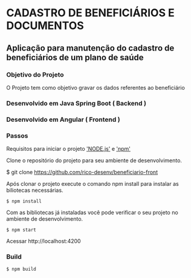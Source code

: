 # CADASTRO DE BENEFICIÁRIOS E DOCUMENTOS


## Aplicação para manutenção do cadastro de beneficiários de um plano de saúde

### Objetivo do Projeto

O Projeto tem como objetivo gravar os dados referentes ao beneficiário

### Desenvolvido em Java Spring Boot ( Backend )

### Desenvolvido em Angular ( Frontend )

### Passos

Requisitos para iniciar o projeto ['NODE.js'](https://nodejs.org/en/) e ['npm'](https://www.npmjs.com/)

Clone o repositório do projeto para seu ambiente de desenvolvimento.

$ git clone https://github.com/rico-desenv/beneficiario-front

Após clonar o projeto execute o comando npm install para instalar as biliotecas necessárias.

```
$ npm install
```

Com as bibliotecas já instaladas você pode verificar o seu projeto no ambiente de desenvolvimento.

```
$ npm start
```
Acessar http://localhost:4200


### Build

```
$ npm build
```